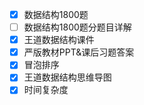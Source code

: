 -   [x] 数据结构1800题
-   [ ] 数据结构1800题分题目详解
-   [x] 王道数据结构课件
-   [x] 严版教材PPT&课后习题答案
-   [x] 冒泡排序
-   [x] 王道数据结构思维导图
-   [x] 时间复杂度
